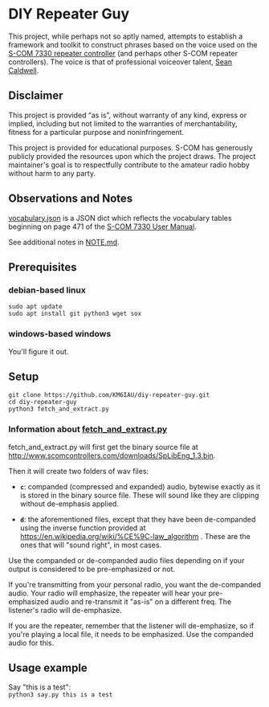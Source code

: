 # DIY Repeater Guy
This project, while perhaps not so aptly named, attempts to establish a framework and toolkit to construct phrases based on the voice used on the [S-COM 7330 repeater controller](http://www.scomcontrollers.com/7330) (and perhaps other S-COM repeater controllers).  The voice is that of professional voiceover talent, [Sean Caldwell](https://www.seancaldwell.com/).

## Disclaimer
This project is provided “as is”, without warranty of any kind, express or implied, including but not limited to the warranties of merchantability, fitness for a particular purpose and noninfringement.  
  
This project is provided for educational purposes.  S-COM has generously publicly provided the resources upon which the project draws.  The project maintainer's goal is to respectfully contribute to the amateur radio hobby without harm to any party.

## Observations and Notes
[vocabulary.json](https://github.com/KM6IAU/diy-repeater-guy/blob/main/vocabulary.json) is a JSON dict which reflects the
vocabulary tables beginning on page 471 of the [S-COM 7330 User Manual](http://www.scomcontrollers.com/downloads/7330_UserMan_V1.8.pdf).

See additional notes in [NOTE.md](https://github.com/KM6IAU/diy-repeater-guy/blob/main/NOTE.md).  

## Prerequisites
### debian-based linux
`sudo apt update`  
`sudo apt install git python3 wget sox`  

### windows-based windows
You'll figure it out.  

## Setup
`git clone https://github.com/KM6IAU/diy-repeater-guy.git`  
`cd diy-repeater-guy`  
`python3 fetch_and_extract.py`

### Information about [fetch_and_extract.py](https://github.com/KM6IAU/diy-repeater-guy/blob/main/fetch_and_extract.py)
fetch_and_extract.py will first get the binary source file at http://www.scomcontrollers.com/downloads/SpLibEng_1.3.bin.

Then it will create two folders of wav files:

- **`c`**: companded (compressed and expanded) audio, bytewise exactly as it is stored in the binary source file.   These will sound like they are clipping without de-emphasis applied.

- **`d`**: the aforementioned files, except that they have been de-companded using the inverse function provided at https://en.wikipedia.org/wiki/%CE%9C-law_algorithm .  These are the ones that will "sound right", in most cases.

Use the companded or de-companded audio files depending on if your output is considered to be pre-emphasized or not.

If you're transmitting from your  personal radio,  you want the  de-companded audio.  Your radio will emphasize, the repeater will hear your pre-emphasized audio and re-transmit it  "as-is"  on a different freq.  The listener's radio will de-emphasize.

If you are the repeater,  remember that the listener will de-emphasize, so if you're playing a local file,  it needs to be emphasized.   Use the  companded audio for this.

## Usage example
Say "this is a test":  
`python3 say.py this is a test`  
